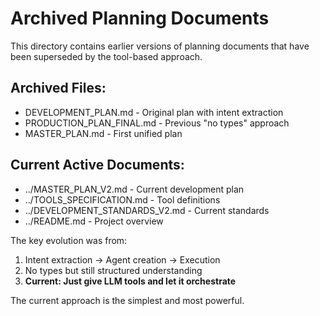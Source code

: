 # Archived Planning Documents

This directory contains earlier versions of planning documents that have been superseded by the tool-based approach.

## Archived Files:
- DEVELOPMENT_PLAN.md - Original plan with intent extraction
- PRODUCTION_PLAN_FINAL.md - Previous "no types" approach
- MASTER_PLAN.md - First unified plan

## Current Active Documents:
- ../MASTER_PLAN_V2.md - Current development plan
- ../TOOLS_SPECIFICATION.md - Tool definitions
- ../DEVELOPMENT_STANDARDS_V2.md - Current standards
- ../README.md - Project overview

The key evolution was from:
1. Intent extraction → Agent creation → Execution
2. No types but still structured understanding
3. **Current: Just give LLM tools and let it orchestrate**

The current approach is the simplest and most powerful.